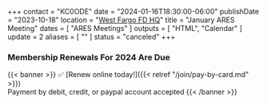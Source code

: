 +++
contact = "KC0ODE"
date = "2024-01-16T18:30:00-06:00"
publishDate = "2023-10-18"
location = "[West Fargo FD HQ](/places/west-fargo-fire-department-headquarters/)"
title = "January ARES Meeting"
dates = [ "ARES Meetings" ]
outputs = [ "HTML", "Calendar" ]
update = 2
aliases = [ "" ]
status = "canceled"
+++
### Membership Renewals For 2024 Are Due

{{< banner >}}
:white_check_mark: [Renew online today!]({{< relref "/join/pay-by-card.md" >}})
<br>
Payment by debit, credit, or paypal account accepted
{{< /banner >}}
